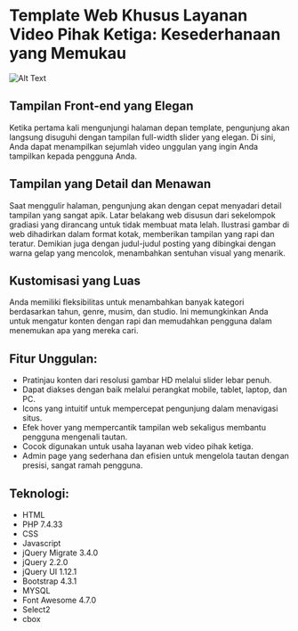 # Template Web Khusus Layanan Video Pihak Ketiga: Kesederhanaan yang Memukau

![Alt Text](https://yusup-maulana.github.io/IMG/websiteanime/webanime2.webp)

## Tampilan Front-end yang Elegan

Ketika pertama kali mengunjungi halaman depan template, pengunjung akan langsung disuguhi dengan tampilan full-width slider yang elegan. Di sini, Anda dapat menampilkan sejumlah video unggulan yang ingin Anda tampilkan kepada pengguna Anda.

## Tampilan yang Detail dan Menawan

Saat menggulir halaman, pengunjung akan dengan cepat menyadari detail tampilan yang sangat apik. Latar belakang web disusun dari sekelompok gradiasi yang dirancang untuk tidak membuat mata lelah. Ilustrasi gambar di web dihadirkan dalam format kotak, memberikan tampilan yang rapi dan teratur. Demikian juga dengan judul-judul posting yang dibingkai dengan warna gelap yang mencolok, menambahkan sentuhan visual yang menarik.

## Kustomisasi yang Luas

Anda memiliki fleksibilitas untuk menambahkan banyak kategori berdasarkan tahun, genre, musim, dan studio. Ini memungkinkan Anda untuk mengatur konten dengan rapi dan memudahkan pengguna dalam menemukan apa yang mereka cari.

## Fitur Unggulan:

- Pratinjau konten dari resolusi gambar HD melalui slider lebar penuh.
- Dapat diakses dengan baik melalui perangkat mobile, tablet, laptop, dan PC.
- Icons yang intuitif untuk mempercepat pengunjung dalam menavigasi situs.
- Efek hover yang mempercantik tampilan web sekaligus membantu pengguna mengenali tautan.
- Cocok digunakan untuk usaha layanan web video pihak ketiga.
- Admin page yang sederhana dan efisien untuk mengelola tautan dengan presisi, sangat ramah pengguna.

## Teknologi:

- HTML
- PHP 7.4.33
- CSS
- Javascript
- jQuery Migrate 3.4.0
- jQuery 2.2.0
- jQuery UI 1.12.1
- Bootstrap 4.3.1
- MYSQL
- Font Awesome 4.7.0
- Select2
- cbox
